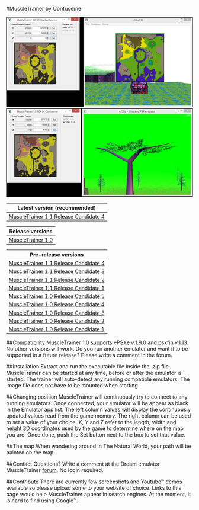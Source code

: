 #MuscleTrainer by Confuseme

![MuscleTrainer PSXFIN screenshot](Screenshots/MuscleTrainer-1.0RC4-psxfin.png "MuscleTrainer PSXFIN screenshot")
![MuscleTrainer EPSXE screenshot](Screenshots/MuscleTrainer-1.0RC4-ePSXe.png "MuscleTrainer EPSXE screenshot")

|Latest version (recommended)|
|----------------------------|
|[MuscleTrainer 1.1 Release Candidate 4](https://github.com/Confuseme/MuscleTrainer/releases/download/1.1RC4/MuscleTrainer-1.1RC4.exe)|

|Release versions|
|----------------|
|[MuscleTrainer 1.0](Old%20releases/MuscleTrainer-1.0.zip)|

|Pre-release versions|
|--------------------|
|[MuscleTrainer 1.1 Release Candidate 4](Old%20releases/MuscleTrainer-1.1RC4.zip)|
|[MuscleTrainer 1.1 Release Candidate 3](Old%20releases/MuscleTrainer-1.1RC3.zip)|
|[MuscleTrainer 1.1 Release Candidate 2](Old%20releases/MuscleTrainer-1.1RC2.zip)|
|[MuscleTrainer 1.1 Release Candidate 1](Old%20releases/MuscleTrainer-1.1RC1.zip)|
|[MuscleTrainer 1.0 Release Candidate 5](Old%20releases/MuscleTrainer-1.0RC5.zip)|
|[MuscleTrainer 1.0 Release Candidate 4](Old%20releases/MuscleTrainer-1.0RC4.zip)|
|[MuscleTrainer 1.0 Release Candidate 3](Old%20releases/MuscleTrainer-1.0RC3.zip)|
|[MuscleTrainer 1.0 Release Candidate 2](Old%20releases/MuscleTrainer-1.0RC2.zip)|
|[MuscleTrainer 1.0 Release Candidate 1](Old%20releases/MuscleTrainer-1.0RC1.zip)|

##Compatibility
MuscleTrainer 1.0 supports ePSXe v.1.9.0 and psxfin v.1.13. No other versions will work. Do you run another emulator and want it to be supported in a future release? Please write a comment in the forum.

##Installation
Extract and run the executable file inside the .zip file. MuscleTrainer can be started at any time, before or after the emulator is started. The trainer will auto-detect any running compatible emulators. The image file does not have to be mounted when starting.

##Changing position
MuscleTrainer will continuously try to connect to any running emulators. Once connected, your emulator will be appear as black in the Emulator app list. The left column values will display the continuously updated values read from the game memory. The right column can be used to set a value of your choice. X, Y and Z refer to the length, width and height 3D coordinates used by the game to determine where on the map you are. Once done, push the Set button next to the box to set that value.

##The map
When wandering around in The Natural World, your path will be painted on the map.

##Contact
Questions? Write a comment at the Dream emulator MuscleTrainer [forum](http://dreamemulator.wikia.com/wiki/Thread:5283). No login required.

##Contribute
There are currently few screenshots and Youtube™ demos available so please upload some to your website of choice. Links to this page would help MuscleTrainer appear in search engines. At the moment, it is hard to find using Google™.
